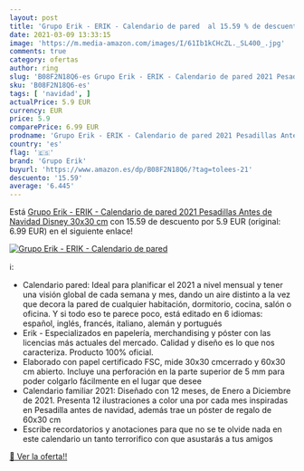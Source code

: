 ```yaml
---
layout: post
title: 'Grupo Erik - ERIK - Calendario de pared  al 15.59 % de descuento'
date: 2021-03-09 13:33:15
image: 'https://m.media-amazon.com/images/I/61Ib1kCHcZL._SL400_.jpg'
comments: true
category: ofertas
author: ring
slug: 'B08F2N18Q6-es Grupo Erik - ERIK - Calendario de pared 2021 Pesadillas...'
sku: 'B08F2N18Q6-es'
tags: [ 'navidad', ]
actualPrice: 5.9 EUR
currency: EUR
price: 5.9
comparePrice: 6.99 EUR
prodname: 'Grupo Erik - ERIK - Calendario de pared 2021 Pesadillas Antes de Navidad  Disney  30x30 cm'
country: 'es'
flag: '🇪🇸'
brand: 'Grupo Erik'
buyurl: 'https://www.amazon.es/dp/B08F2N18Q6/?tag=tolees-21'
descuento: '15.59'
average: '6.445'
---
```


Está [Grupo Erik - ERIK - Calendario de pared 2021 Pesadillas Antes de Navidad  Disney  30x30 cm](https://www.amazon.es/dp/B08F2N18Q6/?tag=tolees-21) con 15.59 de descuento por 5.9 EUR (original: 6.99 EUR) en el siguiente enlace!

[![Grupo Erik - ERIK - Calendario de pared ](https://m.media-amazon.com/images/I/61Ib1kCHcZL._SL400_.jpg)](https://www.amazon.es/dp/B08F2N18Q6/?tag=tolees-21)

ℹ️:

- Calendario pared: Ideal para planificar el 2021 a nivel mensual y tener una visión global de cada semana y mes, dando un aire distinto a la vez que decora la pared de cualquier habitación, dormitorio, cocina, salón o oficina. Y si todo eso te parece poco, está editado en 6 idiomas: español, inglés, francés, italiano, alemán y portugués
- Erik - Especializados en papelería, merchandising y póster con las licencias más actuales del mercado. Calidad y diseño es lo que nos caracteriza. Producto 100% oficial.
- Elaborado con papel certificado FSC, mide 30x30 cmcerrado y 60x30 cm abierto. Incluye una perforación en la parte superior de 5 mm para poder colgarlo fácilmente en el lugar que desee
- Calendario familiar 2021: Diseñado con 12 meses, de Enero a Diciembre de 2021. Presenta 12 ilustraciones a color una por cada mes inspiradas en Pesadilla antes de navidad, además trae un póster de regalo de 60x30 cm
- Escribe recordatorios y anotaciones para que no se te olvide nada en este calendario un tanto terrorifico con que asustarás a tus amigos

[🛒 Ver la oferta!!](https://www.amazon.es/dp/B08F2N18Q6/?tag=tolees-21)
